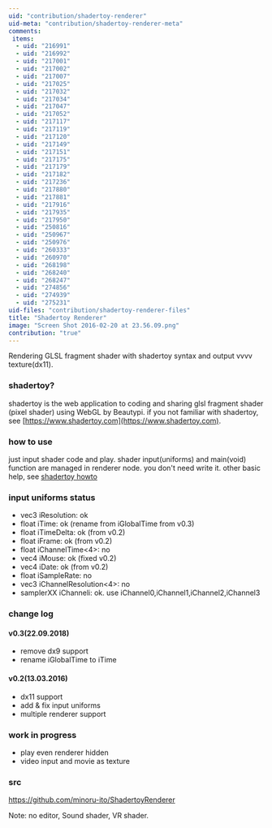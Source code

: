```yaml
---
uid: "contribution/shadertoy-renderer"
uid-meta: "contribution/shadertoy-renderer-meta"
comments: 
 items: 
  - uid: "216991"
  - uid: "216992"
  - uid: "217001"
  - uid: "217002"
  - uid: "217007"
  - uid: "217025"
  - uid: "217032"
  - uid: "217034"
  - uid: "217047"
  - uid: "217052"
  - uid: "217117"
  - uid: "217119"
  - uid: "217120"
  - uid: "217149"
  - uid: "217151"
  - uid: "217175"
  - uid: "217179"
  - uid: "217182"
  - uid: "217236"
  - uid: "217880"
  - uid: "217881"
  - uid: "217916"
  - uid: "217935"
  - uid: "217950"
  - uid: "250816"
  - uid: "250967"
  - uid: "250976"
  - uid: "260333"
  - uid: "260970"
  - uid: "268198"
  - uid: "268240"
  - uid: "268247"
  - uid: "274856"
  - uid: "274939"
  - uid: "275231"
uid-files: "contribution/shadertoy-renderer-files"
title: "Shadertoy Renderer"
image: "Screen Shot 2016-02-20 at 23.56.09.png"
contribution: "true"
---
```


Rendering GLSL fragment shader with shadertoy syntax and output vvvv texture(dx11).

### shadertoy?
shadertoy is the web application to coding and sharing glsl fragment shader (pixel shader) using WebGL by Beautypi.
if you not familiar with shadertoy, see [https://www.shadertoy.com](https://www.shadertoy.com).

### how to use
just input shader code and play. shader input(uniforms) and main(void) function are managed in renderer node. you don't need write it.
other basic help, see [shadertoy howto](https://www.shadertoy.com/howto)

### input uniforms status
* vec3 iResolution: ok
* float iTime: ok (rename from iGlobalTime from v0.3)
* float iTimeDelta: ok (from v0.2)
* float iFrame: ok (from v0.2)
* float iChannelTime<4>: no
* vec4 iMouse: ok (fixed v0.2)
* vec4 iDate: ok (from v0.2)
* float iSampleRate: no
* vec3 iChannelResolution<4>: no
* samplerXX iChanneli: ok. use iChannel0,iChannel1,iChannel2,iChannel3

### change log
#### v0.3(22.09.2018)
* remove dx9 support
* rename iGlobalTime to iTime

#### v0.2(13.03.2016)
* dx11 support
* add & fix input uniforms
* multiple renderer support

### work in progress
* play even renderer hidden
* video input and movie as texture

### src
https://github.com/minoru-ito/ShadertoyRenderer

<div class="box">
Note:
no editor, Sound shader, VR shader.
</div>